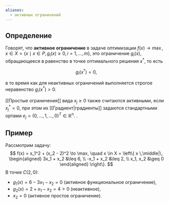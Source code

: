 ```yaml
---
aliases:
  - активных ограничений
---
```


## Определение
Говорят, что **активное ограничение** в задаче оптимизации $f(x) \to \max$, $x \in X = \{x \mid x \in P, \, g_i(x) \geq 0, \, i = 1, \dots, m\}$, это ограничение $g_i(x)$, обращающееся в равенство в точке оптимального решения $x^*$, то есть

$$
g_i(x^*) = 0,
$$

в то время как для неактивных ограничений выполняется строгое неравенство $g_i(x^*) > 0$. 

[[Простые ограничения]] вида $x_j \geq 0$ также считаются активными, если $x_j^* = 0$, при этом их [[Градиент|градиенты]] задаются стандартными ортами $e_j = (0, \dots, 1, \dots, 0)^T \in \mathbb{R}^n$. .

## Пример
Рассмотрим задачу:
$$
f(x) = x_1^2 + (x_2 - 2)^2 \to \max, \quad x \in X = \left\{ x \,\middle|\, \begin{aligned} 3x_1 + x_2 &\leq 6, \\ -x_1 + x_2 &\leq 2, \\ x_1, x_2 &\geq 0 \end{aligned} \right\}.
$$
В точке $C(2, 0)$:
- $g_1(x) = 6 - 3x_1 - x_2 = 0$ (активное функциональное ограничение),
- $g_2(x) = 2 + x_1 - x_2 = 4 > 0$ (неактивное),
- $x_2 = 0$ (активное простое ограничение).